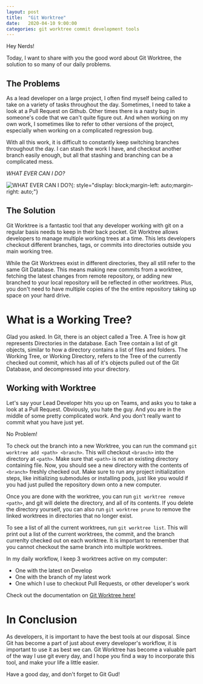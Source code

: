 ```yaml
---
layout: post
title:  "Git Worktree"
date:   2020-04-10 9:00:00
categories: git worktree commit development tools
---
```


Hey Nerds!

Today, I want to share with you the good word about Git Worktree, the solution to so many of our daily problems.

## The Problems

As a lead developer on a large project, I often find myself being called to take on a variety of tasks throughout the day. Sometimes, I need to take a look at a Pull Request on Github. Other times there is a nasty bug in someone's code that we can't quite figure out. And when working on my own work, I sometimes like to refer to other versions of the project, especially when working on a complicated regression bug. 

With all this work, it is difficult to constantly keep switching branches throughout the day. I can stash the work I have, and checkout another branch easily enough, but all that stashing and branching can be a complicated mess. 

_WHAT EVER CAN I DO?_

![WHAT EVER CAN I DO?](/assets/i/car-wash.gif){: style="display: block;margin-left: auto;margin-right: auto;"}

## The Solution

Git Worktree is a fantastic tool that any developer working with git on a regular basis needs to keep in their back pocket. Git Worktree allows developers to manage multiple working trees at a time. This lets developers checkout different branches, tags, or commits into directories outside you main working tree.

While the Git Worktrees exist in different directories, they all still refer to the same Git Database. This means making new commits from a worktree, fetching the latest changes from remote repository, or adding new branched to your local repository will be reflected in other worktrees. Plus, you don't need to have multiple copies of the the entire repository taking up space on your hard drive.

# What is a Working Tree?

Glad you asked. In Git, there is an object called a Tree. A Tree is how git represents Directories in the database. Each Tree contain a list of git objects, similar to how a directory contains a list of files and folders. The Working Tree, or Working Directory, refers to the Tree of the currently checked out commit, which has all of it's objects pulled out of the Git Database, and decompressed into your directory.

## Working with Worktree

Let's say your Lead Developer hits you up on Teams, and asks you to take a look at a Pull Request. Obviously, you hate the guy. And you are in the middle of some pretty complicated work. And you don't really want to commit what you have just yet. 

No Problem!

To check out the branch into a new Worktree, you can run the command `git worktree add <path> <branch>`. This will checkout `<branch>` into the directory at `<path>`. Make sure that `<path>` is not an existing directory containing file. Now, you should see a new directory with the contents of `<branch>` freshly checked out. Make sure to run any project initialization steps, like initializing submodules or installing pods, just like you would if you had just pulled the repository down onto a new computer. 

Once you are done with the worktree, you can run `git worktree remove <path>`, and git will delete the directory, and all of its contents. If you delete the directory yourself, you can also run `git worktree prune` to remove the linked worktrees in directories that no longer exist. 

To see a list of all the current worktrees, run `git worktree list`. This will print out a list of the current worktrees, the commit, and the branch currenlty checked out on each worktree. It is important to remember that you cannot checkout the same branch into multiple worktrees. 

In my daily workflow, I keep 3 worktrees active on my computer:
- One with the latest on Develop
- One with the branch of my latest work
- One which I use to checkout Pull Requests, or other developer's work

Check out the documentation on [Git Worktree here!](https://git-scm.com/docs/git-worktree)

# In Conclusion

As developers, it is important to have the best tools at our disposal. Since Git has become a part of just about every developer's workflow, it is important to use it as best we can. Git Worktree has become a valuable part of the way I use git every day, and I hope you find a way to incorporate this tool, and make your life a little easier. 

Have a good day, and don't forget to Git Gud!
